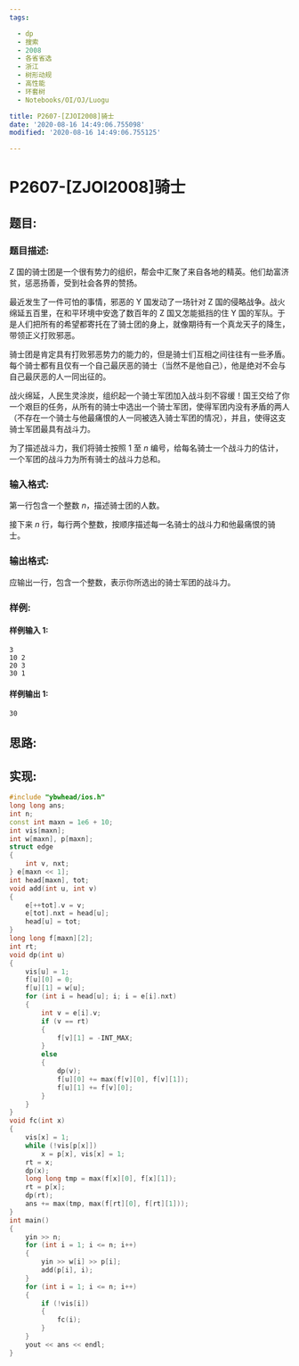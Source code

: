 ```yaml
---
tags:

  - dp
  - 搜索
  - 2008
  - 各省省选
  - 浙江
  - 树形动规
  - 高性能
  - 环套树
  - Notebooks/OI/OJ/Luogu

title: P2607-[ZJOI2008]骑士
date: '2020-08-16 14:49:06.755098'
modified: '2020-08-16 14:49:06.755125'

---
```


# P2607-[ZJOI2008]骑士

## 题目:

### 题目描述:

Z 国的骑士团是一个很有势力的组织，帮会中汇聚了来自各地的精英。他们劫富济贫，惩恶扬善，受到社会各界的赞扬。

最近发生了一件可怕的事情，邪恶的 Y 国发动了一场针对 Z 国的侵略战争。战火绵延五百里，在和平环境中安逸了数百年的 Z 国又怎能抵挡的住 Y 国的军队。于是人们把所有的希望都寄托在了骑士团的身上，就像期待有一个真龙天子的降生，带领正义打败邪恶。

骑士团是肯定具有打败邪恶势力的能力的，但是骑士们互相之间往往有一些矛盾。每个骑士都有且仅有一个自己最厌恶的骑士（当然不是他自己），他是绝对不会与自己最厌恶的人一同出征的。

战火绵延，人民生灵涂炭，组织起一个骑士军团加入战斗刻不容缓！国王交给了你一个艰巨的任务，从所有的骑士中选出一个骑士军团，使得军团内没有矛盾的两人（不存在一个骑士与他最痛恨的人一同被选入骑士军团的情况），并且，使得这支骑士军团最具有战斗力。

为了描述战斗力，我们将骑士按照 $1$ 至 $n$ 编号，给每名骑士一个战斗力的估计，一个军团的战斗力为所有骑士的战斗力总和。

### 输入格式:

第一行包含一个整数 $n$，描述骑士团的人数。

接下来 $n$ 行，每行两个整数，按顺序描述每一名骑士的战斗力和他最痛恨的骑士。

### 输出格式:

应输出一行，包含一个整数，表示你所选出的骑士军团的战斗力。

### 样例:

#### 样例输入 1:

``` 
3
10 2
20 3
30 1

```

#### 样例输出 1:

``` 
30
```

## 思路:

## 实现:

``` cpp
#include "ybwhead/ios.h"
long long ans;
int n;
const int maxn = 1e6 + 10;
int vis[maxn];
int w[maxn], p[maxn];
struct edge
{
    int v, nxt;
} e[maxn << 1];
int head[maxn], tot;
void add(int u, int v)
{
    e[++tot].v = v;
    e[tot].nxt = head[u];
    head[u] = tot;
}
long long f[maxn][2];
int rt;
void dp(int u)
{
    vis[u] = 1;
    f[u][0] = 0;
    f[u][1] = w[u];
    for (int i = head[u]; i; i = e[i].nxt)
    {
        int v = e[i].v;
        if (v == rt)
        {
            f[v][1] = -INT_MAX;
        }
        else
        {
            dp(v);
            f[u][0] += max(f[v][0], f[v][1]);
            f[u][1] += f[v][0];
        }
    }
}
void fc(int x)
{
    vis[x] = 1;
    while (!vis[p[x]])
        x = p[x], vis[x] = 1;
    rt = x;
    dp(x);
    long long tmp = max(f[x][0], f[x][1]);
    rt = p[x];
    dp(rt);
    ans += max(tmp, max(f[rt][0], f[rt][1]));
}
int main()
{
    yin >> n;
    for (int i = 1; i <= n; i++)
    {
        yin >> w[i] >> p[i];
        add(p[i], i);
    }
    for (int i = 1; i <= n; i++)
    {
        if (!vis[i])
        {
            fc(i);
        }
    }
    yout << ans << endl;
}
```
